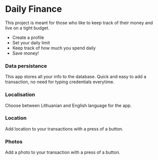 <h1>Daily Finance</h1>

This project is meant for those who like to keep track of their money and live on a tight budget.
- Create a profile
- Set your daily limit
- Keep track of how much you spend daily
- Save money!

<h3>Data persistance</h3>
This app stores all your info to the database. Quick and easy to add a transaction, no need for typing credentials everytime.

<h3>Localisation</h3>
Choose between Lithuanian and English language for the app.

<h3>Location</h3>
Add location to your transactions with a press of a button.

<h3>Photos</h3>
Add a photo to your transaction with a press of a button.
